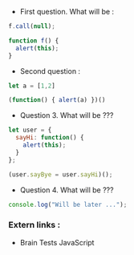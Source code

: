 * First question. What will be :

```js
f.call(null);

function f() {
  alert(this);
}
```

* Second question :

```js
let a = [1,2]

(function() { alert(a) })()
```

* Question 3. What will be ??? 

```js
let user = {
  sayHi: function() {
    alert(this);
  }
};

(user.sayBye = user.sayHi)();
```

* Question 4. What will be ???

```js
console.log("Will be later ...");
```

### Extern links :
* Brain Tests JavaScript
